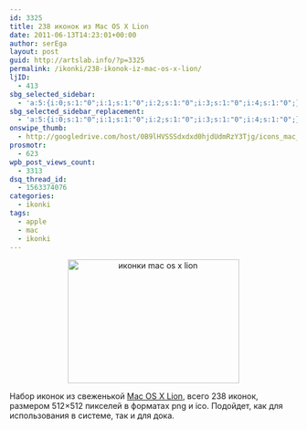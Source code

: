 ```yaml
---
id: 3325
title: 238 иконок из Mac OS X Lion
date: 2011-06-13T14:23:01+00:00
author: serEga
layout: post
guid: http://artslab.info/?p=3325
permalink: /ikonki/238-ikonok-iz-mac-os-x-lion/
ljID:
  - 413
sbg_selected_sidebar:
  - 'a:5:{i:0;s:1:"0";i:1;s:1:"0";i:2;s:1:"0";i:3;s:1:"0";i:4;s:1:"0";}'
sbg_selected_sidebar_replacement:
  - 'a:5:{i:0;s:1:"0";i:1;s:1:"0";i:2;s:1:"0";i:3;s:1:"0";i:4;s:1:"0";}'
onswipe_thumb:
  - http://googledrive.com/host/0B9lHVSSSdxdxd0hjdUdmRzY3Tjg/icons_mac_os_x_lion.png
prosmotr:
  - 623
wpb_post_views_count:
  - 3313
dsq_thread_id:
  - 1563374076
categories:
  - ikonki
tags:
  - apple
  - mac
  - ikonki
---
```

<center>
  <a href="http://googledrive.com/host/0B9lHVSSSdxdxd0hjdUdmRzY3Tjg/icons_mac_os_x_lion.png"><img src="http://googledrive.com/host/0B9lHVSSSdxdxd0hjdUdmRzY3Tjg/icons_mac_os_x_lion-300x217.png" alt="иконки mac os x lion" title="icons_mac_os_x_lion" width="300" height="217" class="alignnone size-medium wp-image-3326" /></a>
</center>

Набор иконок из свеженькой [Mac OS X Lion](http://lordalpha1.deviantart.com/art/Mac-OS-X-Lion-DP4-Icon-Pack-212708369), всего 238 иконок, размером 512&#215;512 пикселей в форматах png и ico. Подойдет, как для использования в системе, так и для дока.